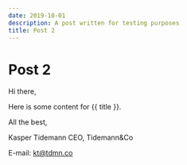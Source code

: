 ```yaml
---
date: 2019-10-01
description: A post written for testing purposes
title: Post 2
---
```


# Post 2

Hi there,

Here is some content for {{ title }}.

All the best,

Kasper Tidemann
CEO, Tidemann&Co

E-mail: [kt@tdmn.co](kt@tdmn.co)